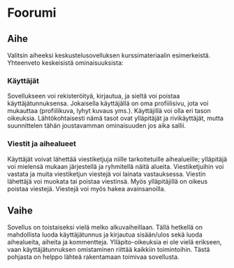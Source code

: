 # Foorumi

## Aihe
Valitsin aiheeksi keskustelusovelluksen kurssimateriaalin esimerkeistä. Yhteenveto keskeisistä ominaisuuksista:

### Käyttäjät
Sovellukseen voi rekisteröityä, kirjautua, ja sieltä voi poistaa käyttäjätunnuksensa.
Jokaisella käyttäjällä on oma profiilisivu, jota voi mukauttaa (profiilikuva, lyhyt kuvaus yms.).
Käyttäjillä voi olla eri tason oikeuksia. Lähtökohtaisesti nämä tasot ovat ylläpitäjät ja rivikäyttäjät,
mutta suunnittelen tähän joustavamman ominaisuuden jos aika sallii.

### Viestit ja aihealueet
Käyttäjät voivat lähettää viestiketjuja niille tarkoitetuille aihealueille; ylläpitäjä voi mielensä mukaan järjestellä ja ryhmitellä näitä alueita.
Viestiketjuihin voi vastata ja muita viestiketjun viestejä voi lainata vastauksessa.
Viestin lähettäjä voi muokata tai poistaa viestinsä. Myös ylläpitäjillä on oikeus poistaa viestejä.
Viestejä voi myös hakea avainsanoilla.

## Vaihe
Sovellus on toistaiseksi vielä melko alkuvaiheillaan. Tällä hetkellä on mahdollista luoda käyttäjätunnus
ja kirjautua sisään/ulos sekä luoda aihealueita, aiheita ja kommentteja. Ylläpito-oikeuksia ei ole vielä
erikseen, vaan käyttäjätunnuksen omistaminen riittää kaikkiin toimintoihin. Tästä pohjasta on helppo lähteä
rakentamaan toimivaa sovellusta.
